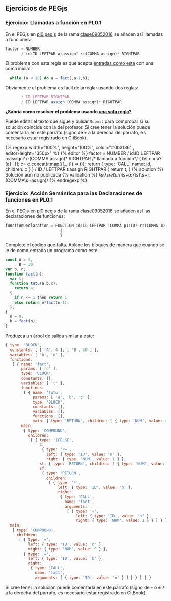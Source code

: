<!-- toc -->
## Ejercicios de PEGjs

### Ejercicio: Llamadas a función en PL0.1

En el PEGjs en [pl0.pegjs](https://github.com/crguezl/pegjscalc/blob/clase09052016/lib/pl0.pegjs)
de la rama [clase09052016](https://github.com/crguezl/pegjscalc/tree/clase09052016) se añaden así 
llamadas a funciones:

```javascript
factor = NUMBER
       / id:ID LEFTPAR a:assign? r:(COMMA assign)* RIGHTPAR
```
El problema con esta regla es que acepta [entradas como esta](https://github.com/crguezl/pegjscalc/blob/clase09052016/tests/simple1err.pl0) con una coma inicial:

```javascript
  while (a < 10) do a = fact(,a+1,b);
```
Obviamente el problema es fácil de arreglar usando dos reglas:
```javascript
       / ID LEFTPAR RIGHTPAR
       / ID LEFTPAR assign (COMMA assign)* RIGHTPAR
```
**¿Sabría como resolver el problema usando <u>una sola regla?</u>**

Puede editar el texto que sigue y pulsar `Submit` para comprobar si su solución coincide con la del 
profesor. Si cree tener la solución puede comentarla en este párrafo (signo de `+` a la derecha del párrafo, es necesario estar registrado en GitBook).

{% regexp width="100%", height="100%", color="#0b3136" , editorHeight="350px" %}
{% editor %}
factor = NUMBER
       / id:ID LEFTPAR a:assign? r:(COMMA assign)* RIGHTPAR /* llamada a función*/
         {
           let c = a? [a] : [];
           c= c.concat(r.map(([_, t]) => t));
           return {
             type: 'CALL',
             name: id,
             children: c
           }
         }
       / ID
       / LEFTPAR t:assign RIGHTPAR   { return t; }
{% solution %}
Solución aún no publicada
{% validation %}
/\&\{\s*return\s+a;?\s*\}\s+r:\(COMMA\s+assign\)/
{% endregexp %}


### Ejercicio: Acción Semántica para las Declaraciones de funciones en PL0.1

En el PEGjs en [pl0.pegjs](https://github.com/crguezl/pegjscalc/blob/clase10052016/lib/pl0.pegjs)
de la rama [clase09052016](https://github.com/crguezl/pegjscalc/tree/clase10052016) se añaden así 
las declaraciones de funciones:

```javascript
functionDeclaration = FUNCTION id:ID LEFTPAR !COMMA p1:ID? r:(COMMA ID)* RIGHTPAR block SC
                        {
                        }
```
Complete el código que falta. Aplane los bloques de manera que cuando se le de como entrada un  programa como este:

```javascript
const A = 4, 
      B = 30;
var b, n;
function fact(n);
  var t;
  function tutu(a,b,c);
    return 4;
  { 
    if n <= 1 then return 1 
    else return n*fact(n-1);
  };
{
  n = 9;
  b = fact(n);
}
```

Produzca un árbol de salida similar a este:

```javascript
{ type: 'BLOCK',
  constants: [ [ 'A', 4 ], [ 'B', 30 ] ],
  variables: [ 'b', 'n' ],
  functions: 
   [ { name: 'fact',
       params: [ 'n' ],
       type: 'BLOCK',
       constants: [],
       variables: [ 't' ],
       functions: 
        [ { name: 'tutu',
            params: [ 'a', 'b', 'c' ],
            type: 'BLOCK',
            constants: [],
            variables: [],
            functions: [],
            main: { type: 'RETURN', children: [ { type: 'NUM', value: 4 } ] } } ],
       main: 
        { type: 'COMPOUND',
          children: 
           [ { type: 'IFELSE',
               c: 
                { type: '<=',
                  left: { type: 'ID', value: 'n' },
                  right: { type: 'NUM', value: 1 } },
               st: { type: 'RETURN', children: [ { type: 'NUM', value: 1 } ] },
               sf: 
                { type: 'RETURN',
                  children: 
                   [ { type: '*',
                       left: { type: 'ID', value: 'n' },
                       right: 
                        { type: 'CALL',
                          name: 'fact',
                          arguments: 
                           [ { type: '-',
                               left: { type: 'ID', value: 'n' },
                               right: { type: 'NUM', value: 1 } } ] } } ] } } ] } } ],
  main: 
   { type: 'COMPOUND',
     children: 
      [ { type: '=',
          left: { type: 'ID', value: 'n' },
          right: { type: 'NUM', value: 9 } },
        { type: '=',
          left: { type: 'ID', value: 'b' },
          right: 
           { type: 'CALL',
             name: 'fact',
             arguments: [ { type: 'ID', value: 'n' } ] } } ] } }
```

Si cree tener la solución puede comentarla en este párrafo (signo de `+` o `#nº` a la derecha del párrafo, es necesario estar registrado en GitBook).



